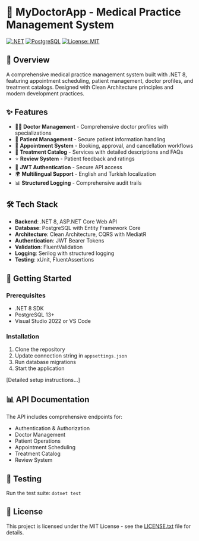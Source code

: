 # 🏥 MyDoctorApp - Medical Practice Management System

[![.NET](https://img.shields.io/badge/.NET-8.0-purple.svg)](https://dotnet.microsoft.com/)
[![PostgreSQL](https://img.shields.io/badge/PostgreSQL-13+-blue.svg)](https://www.postgresql.org/)
[![License: MIT](https://img.shields.io/badge/License-MIT-yellow.svg)](LICENSE.txt)

## 📖 Overview
A comprehensive medical practice management system built with .NET 8, featuring appointment scheduling, patient management, doctor profiles, and treatment catalogs. Designed with Clean Architecture principles and modern development practices.

## ✨ Features
- 👨‍⚕️ **Doctor Management** - Comprehensive doctor profiles with specializations
- 👥 **Patient Management** - Secure patient information handling
- 📅 **Appointment System** - Booking, approval, and cancellation workflows
- 💊 **Treatment Catalog** - Services with detailed descriptions and FAQs
- ⭐ **Review System** - Patient feedback and ratings
- 🔐 **JWT Authentication** - Secure API access
- 🌍 **Multilingual Support** - English and Turkish localization
- 📊 **Structured Logging** - Comprehensive audit trails

## 🛠️ Tech Stack
- **Backend**: .NET 8, ASP.NET Core Web API
- **Database**: PostgreSQL with Entity Framework Core
- **Architecture**: Clean Architecture, CQRS with MediatR
- **Authentication**: JWT Bearer Tokens
- **Validation**: FluentValidation
- **Logging**: Serilog with structured logging
- **Testing**: xUnit, FluentAssertions

## 🚀 Getting Started

### Prerequisites
- .NET 8 SDK
- PostgreSQL 13+
- Visual Studio 2022 or VS Code

### Installation
1. Clone the repository
2. Update connection string in `appsettings.json`
3. Run database migrations
4. Start the application

[Detailed setup instructions...]

## 📊 API Documentation
The API includes comprehensive endpoints for:
- Authentication & Authorization
- Doctor Management
- Patient Operations
- Appointment Scheduling
- Treatment Catalog
- Review System

## 🧪 Testing
Run the test suite: `dotnet test`

## 📝 License
This project is licensed under the MIT License - see the [LICENSE.txt](LICENSE.txt) file for details.
